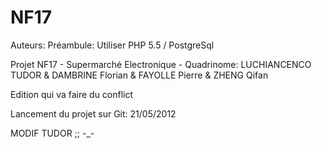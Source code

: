 NF17
====

Auteurs:
Préambule: Utiliser PHP 5.5 / PostgreSql


Projet NF17 - Supermarché Electronique - Quadrinome: LUCHIANCENCO TUDOR &amp; DAMBRINE Florian &amp; FAYOLLE Pierre &amp; ZHENG Qifan

Edition qui va faire du conflict

Lancement du projet sur Git: 21/05/2012

MODIF TUDOR ;; -_-
